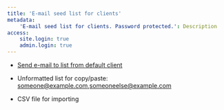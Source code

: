 ```yaml
---
title: 'E-mail seed list for clients'
metadata:
    'E-mail seed list for clients. Password protected.': Description
access:
    site.login: true
    admin.login: true
---
```


* [Send e-mail to list from default client](mailto:someone@example.com,someoneelse@example.com)

* Unformatted list for copy/paste:
  someone@example.com,someoneelse@example.com

* CSV file for importing